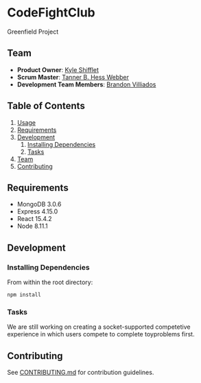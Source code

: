 # CodeFightClub
Greenfield Project

## Team

  - __Product Owner__: [Kyle Shifflet](https://github.com/kshifflet707)
  - __Scrum Master__: [Tanner B. Hess Webber](https://github.com/Tbhesswebber)
  - __Development Team Members__: [Brandon Villiados](https://github.com/brandon-villiados)

## Table of Contents

1. [Usage](#Usage)
1. [Requirements](#requirements)
1. [Development](#development)
    1. [Installing Dependencies](#installing-dependencies)
    1. [Tasks](#tasks)
1. [Team](#team)
1. [Contributing](#contributing)


## Requirements

- MongoDB 3.0.6
- Express 4.15.0
- React 15.4.2
- Node 8.11.1

## Development

### Installing Dependencies

From within the root directory:

```
npm install
```
### Tasks
We are still working on creating a socket-supported competetive experience in which users compete to complete toyproblems first.

## Contributing

See [CONTRIBUTING.md](CONTRIBUTING.md) for contribution guidelines.